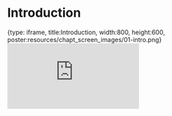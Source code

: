 # Introduction
 
{type: iframe, title:Introduction, width:800, height:600, poster:resources/chapt_screen_images/01-intro.png}
![](http://hutchdatascience.org/Containers_for_Scientists/01-intro.html)
 

 
